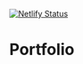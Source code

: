 [![Netlify Status](https://api.netlify.com/api/v1/badges/56008cc3-ccd5-46e4-a501-59b7994ce10d/deploy-status)](https://app.netlify.com/sites/rachelcarterdev/deploys)

# Portfolio

